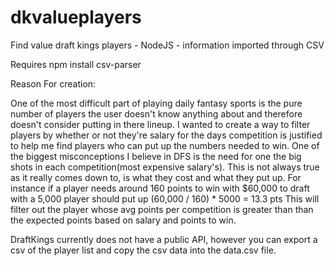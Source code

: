# dkvalueplayers

Find value draft kings players - NodeJS - information imported through CSV

Requires npm install csv-parser

Reason For creation:

One of the most difficult part of playing daily fantasy sports is the pure number of players the user doesn't know anything about
and therefore doesn't consider putting in there lineup.
I wanted to create a way to filter players by whether or not they're salary for the days competition is justified to help me
find players who can put up the numbers needed to win.
One of the biggest misconceptions I believe in DFS is the need for one the big shots in each competition(most expensive salary's).
This is not always true as it really comes down to, is what they cost and what they put up. 
For instance if a player needs around 160 points to win with $60,000 to draft with a 5,000 player should put up (60,000 / 160) * 5000 = 13.3 pts
This will filter out the player whose avg points per competition is greater than than the expected points based on salary and points to win.

DraftKings currently does not have a public API, however you can export a csv of the player list and copy the csv data into the
data.csv file. 
